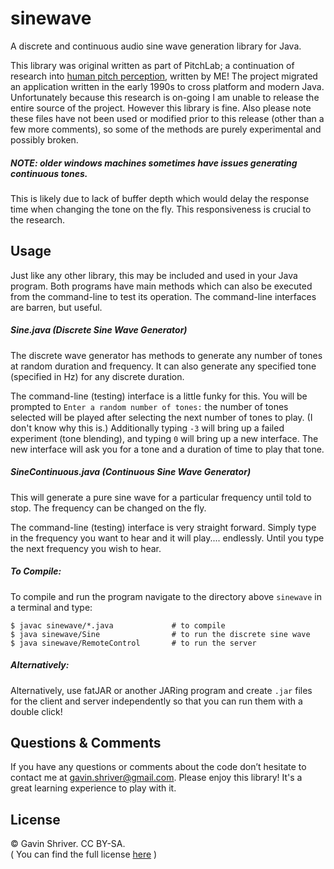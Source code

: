 sinewave
========

A discrete and continuous audio sine wave generation library for Java.

This library was original written as part of PitchLab; a continuation of research into [human pitch perception](http://www.phys.washington.edu/~vladi/pitch/JASA_94/abs_pitch.html), written by ME! The project migrated an application written in the early 1990s to cross platform and modern Java. Unfortunately because this research is on-going I am unable to release the entire source of the project. However this library is fine. Also please note these files have not been used or modified prior to this release (other than a few more comments), so some of the methods are purely experimental and possibly broken.

##### NOTE: older windows machines sometimes have issues generating continuous tones. 
This is likely due to lack of buffer depth which would delay the response time when changing the tone on the fly. This responsiveness is crucial to the research.

Usage
-------------
Just like any other library, this may be included and used in your Java program. Both programs have main methods which can also be executed from the command-line to test its operation. The command-line interfaces are barren, but useful.


##### Sine.java (Discrete Sine Wave Generator)
The discrete wave generator has methods to generate any number of tones at random duration and frequency. It can also generate any specified tone (specified in Hz) for any discrete duration.

The command-line (testing) interface is a little funky for this. You will be prompted to `Enter a random number of tones:`  the number of tones selected will be played after selecting the next number of tones to play. (I don't know why this is.) Additionally typing `-3` will bring up a failed experiment (tone blending), and typing `0` will bring up a new interface. The new interface will ask you for a tone and a duration of time to play that tone.

##### SineContinuous.java (Continuous Sine Wave Generator)
This will generate a pure sine wave for a particular frequency until told to stop. The frequency can be changed on the fly.

The command-line (testing) interface is very straight forward. Simply type in the frequency you want to hear and it will play.... endlessly. Until you type the next frequency you wish to hear.  

##### To Compile:
To compile and run the program navigate to the directory above `sinewave` in a terminal and type:

    $ javac sinewave/*.java             # to compile
    $ java sinewave/Sine                # to run the discrete sine wave
    $ java sinewave/RemoteControl       # to run the server

##### Alternatively:
  Alternatively, use fatJAR or another JARing program and create `.jar` files for the client and server independently so that you can run them with a double click! 

Questions & Comments
-------------
If you have any questions or comments about the code don’t hesitate to contact me at [gavin.shriver@gmail.com](mailto:gavin.shriver@gmail.com). Please enjoy this library! It's a great learning experience to play with it.

License
-------------
© Gavin Shriver. CC BY-SA.   
( You can find the full license [here](http://creativecommons.org/licenses/by-sa/4.0/legalcode) )

